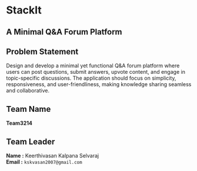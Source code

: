 # StackIt
## A Minimal Q&amp;A Forum Platform


##  Problem Statement  
Design and develop a minimal yet functional Q&A forum platform where users can post questions, submit answers, upvote content, and engage in topic-specific discussions. The application should focus on simplicity, responsiveness, and user-friendliness, making knowledge sharing seamless and collaborative.

##  Team Name  
**Team3214**

##  Team Leader 
**Name :** Keerthivasan Kalpana Selvaraj  
**Email :** ```kskvasan2007@gmail.com```
